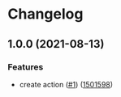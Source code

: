 # Changelog

## 1.0.0 (2021-08-13)


### Features

* create action ([#1](https://www.github.com/theappnest/terraform-upload-plan-action/issues/1)) ([1501598](https://www.github.com/theappnest/terraform-upload-plan-action/commit/1501598bb0cd0dbb74e621d6d5f4447c572bb4f1))
